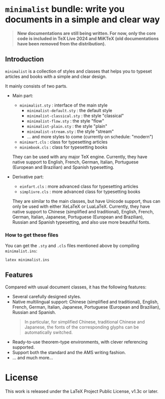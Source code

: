 <!-- Copyright (C) 2021-2024 by Jinwen XU -->

# `minimalist` bundle: write you documents in a simple and clear way

> **New documentations are still being written. For now, only the core code is included in TeX Live 2024 and MiKTeX (old documentations have been removed from the distribution).**

## Introduction

`minimalist` is a collection of styles and classes that helps you to typeset articles and books with a simple and clear design.

It mainly consists of two parts.

- Main part:
    - `minimalist.sty` : interface of the main style
        - `minimalist-default.sty` : the default style
        - `minimalist-classical.sty` : the style "classical"
        - `minimalist-flow.sty` : the style "flow"
        - `minimalist-plain.sty` : the style "plain"
        - `minimalist-stream.sty` : the style "stream"
        - ... and more styles to come (currently on schedule: "modern")
    - `minimart.cls` : class for typesetting articles
    - `minimbook.cls` : class for typesetting books

    They can be used with any major TeX engine. Currently, they have native
    support to English, French, German, Italian, Portuguese
    (European and Brazilian) and Spanish typesetting.


- Derivative part:
    - `einfart.cls` : more advanced class for typesetting articles
    - `simplivre.cls` : more advanced class for typesetting books

    They are similar to the main classes, but have Unicode support, thus can
    only be used with either XeLaTeX or LuaLaTeX. Currently, they have native
    support to Chinese (simplified and traditional), English, French, German,
    Italian, Japanese, Portuguese (European and Brazilian), Russian and Spanish
    typesetting, and also use more beautiful fonts.

### How to get these files
You can get the `.sty` and `.cls` files mentioned above by compiling
`minimalist.ins`:
```
latex minimalist.ins
```
<!--
To get the `.tex` source files of the documentation, compile
`minimalist-doc.ins`:
```
latex minimalist-doc.ins
```
-->

## Features

Compared with usual document classes, it has the following features:

- Several carefully designed styles.
- Native multilingual support: Chinese (simplified and traditional), English, French, German, Italian, Japanese, Portuguese (European and Brazilian), Russian and Spanish.
    > In particular, for simplified Chinese, traditional Chinese and Japanese, the fonts of the corresponding glyphs can be automatically switched.
- Ready-to-use theorem-type environments, with clever referencing supported.
- Support both the standard and the AMS writing fashion.
- ... and much more...


# License

This work is released under the LaTeX Project Public License, v1.3c or later.
